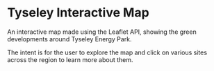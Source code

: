 # Tyseley Interactive Map

An interactive map made using the Leaflet API, showing the green developments around Tyseley Energy Park. 

The intent is for the user to explore the map and click on various sites across the region to learn more about them.